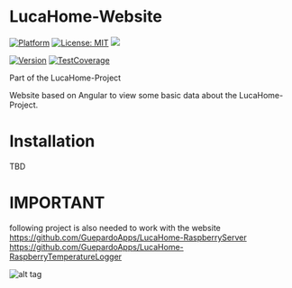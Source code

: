 # LucaHome-Website

[![Platform](https://img.shields.io/badge/platform-Raspberry-blue.svg)](https://www.raspberrypi.org/)
[![License: MIT](https://img.shields.io/badge/License-MIT-blue.svg)](https://opensource.org/licenses/MIT)
<a target="_blank" href="https://www.paypal.me/GuepardoApps" title="Donate using PayPal"><img src="https://img.shields.io/badge/paypal-donate-blue.svg" /></a>

[![Version](https://img.shields.io/badge/version-v6.0.0.180310alpha3-blue.svg)](https://github.com/GuepardoApps/LucaHome-Website/blob/develop)
[![TestCoverage](https://img.shields.io/badge/testCoverage-73%25-yellow.svg)](https://github.com/GuepardoApps/LucaHome-Website/blob/develop)

Part of the LucaHome-Project

Website based on Angular to view some basic data about the LucaHome-Project.

# Installation
TBD

# IMPORTANT
following project is also needed to work with the website
https://github.com/GuepardoApps/LucaHome-RaspberryServer
https://github.com/GuepardoApps/LucaHome-RaspberryTemperatureLogger

![alt tag](https://github.com/GuepardoApps/LucaHome-Website/blob/develop/pictures/screenshot_002.png)